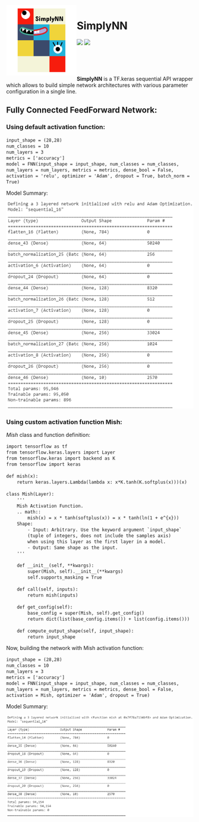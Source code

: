 <img align="left" width="190" height="190" src="logo/logo_transparent.png">

# SimplyNN
<p align="left">
    <a href="LICENSE" alt="License">
        <img src="https://img.shields.io/badge/License-MIT-brightgreen.svg" /></a>
    <a href="http://hits.dwyl.io/digantamisra98/SimplyNN" alt="HitCount">
        <img src="http://hits.dwyl.io/digantamisra98/SimplyNN.svg" /></a>
</p>
<br>
<br>
<br>

**SimplyNN** is a TF.keras sequential API wrapper which allows to build simple network architectures with various parameter configuration in a single line. 

## Fully Connected FeedForward Network:

### Using default activation function:

```
input_shape = (28,28)
num_classes = 10
num_layers = 3
metrics = ['accuracy']
model = FNN(input_shape = input_shape, num_classes = num_classes, num_layers = num_layers, metrics = metrics, dense_bool = False, activation = 'relu', optimizer = 'Adam', dropout = True, batch_norm = True)
```

Model Summary: 

<div style="text-align:center"><img src ="assets/z.PNG"  width="600"/></div>

### Using custom activation function Mish: 

*Mish* class and function definition:

```
import tensorflow as tf
from tensorflow.keras.layers import Layer
from tensorflow.keras import backend as K
from tensorflow import keras

def mish(x):
	return keras.layers.Lambda(lambda x: x*K.tanh(K.softplus(x)))(x)
    
class Mish(Layer):
    '''
    Mish Activation Function.
    .. math::
        mish(x) = x * tanh(softplus(x)) = x * tanh(ln(1 + e^{x}))
    Shape:
        - Input: Arbitrary. Use the keyword argument `input_shape`
        (tuple of integers, does not include the samples axis)
        when using this layer as the first layer in a model.
        - Output: Same shape as the input.
    '''

    def __init__(self, **kwargs):
        super(Mish, self).__init__(**kwargs)
        self.supports_masking = True

    def call(self, inputs):
        return mish(inputs)

    def get_config(self):
        base_config = super(Mish, self).get_config()
        return dict(list(base_config.items()) + list(config.items()))

    def compute_output_shape(self, input_shape):
        return input_shape
```

Now, building the network with Mish activation function: 

```
input_shape = (28,28)
num_classes = 10
num_layers = 3
metrics = ['accuracy']
model = FNN(input_shape = input_shape, num_classes = num_classes, num_layers = num_layers, metrics = metrics, dense_bool = False, activation = Mish, optimizer = 'Adam', dropout = True)
```

Model Summary: 

<div style="text-align:center"><img src ="assets/y.PNG"  width="800"/></div>
